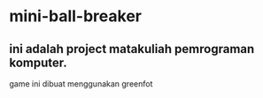 # mini-ball-breaker

## ini adalah project matakuliah pemrograman komputer.

game ini dibuat menggunakan greenfot
